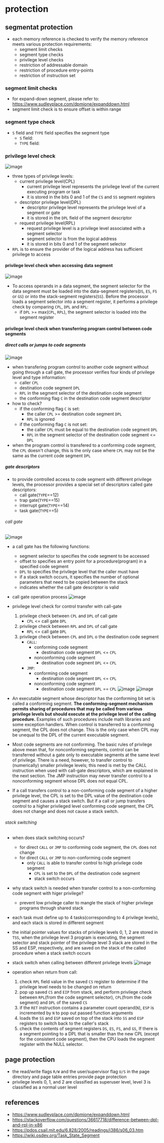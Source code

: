 # protection


## segmentat protection
* each memory reference is checked to verify the memory reference meets various protection requirements:
    * segment limit checks
    * segment type checks
    * privilege level checks
    * restriction of addressable domain
    * restriction of procedure entry-points
    * restriction of instruction set


### segment limit checks
* for expand-down segment, please refer to: https://www.sudleyplace.com/dpmione/expanddown.html
* segment limit check is to ensure offset is within range

### segment type check
* `S` field and `TYPE` field specifies the segment type
    * `S` field:
    * `TYPE` field:
### privilege level check

![image](https://user-images.githubusercontent.com/35479537/229528582-67590bbf-5376-4d6b-8199-7c0bbdafff7f.png)

* three types of privilege levels:
    * current privilege level(CPL)
        * current privilege level represents the privilege level of the current executing program or task
        * it is stored in the bits 0 and 1 of the `CS` and `SS` segment registers
    * descriptor privilege level(DPL)
        * descriptor privilege level represents the privilege level of a segment or gate
        * it is stored in the `DPL` field of the segment descriptor
    * request privilege level(RPL)
        * request privilege level is a privilege level associated with a segment selector
        * segment selector is from the logical address
        * it is stored in bits 0 and 1 of the segment selector
* `RPL` is to ensure the provider of the logical address has sufficient privilege to access

#### privilege level check when accessing data segment
![image](https://user-images.githubusercontent.com/35479537/230382422-2b8b3ff5-43c0-4988-a58d-650078eb7b65.png)
* To access operands in a data segment, the segment selector for the data segment must be loaded into the data-segment registers(`DS`, `ES`, `FS` or `GS`) or into the stack-segment registers(`SS`). Before the processor loads a segment selector into a segment register, it performs a privilege check by comparing `CPL`, `DPL` and `RPL`:
    * if `DPL` >= max(`CPL`, `RPL`), the segment selector is loaded into the segment register

#### privilege level check when transferring program control between code segments

##### direct calls or jumps to code segments
![image](https://user-images.githubusercontent.com/35479537/230393170-c2b70197-5940-4a5a-b8ad-688a5df15083.png)
* when transfering program control to another code segment without going through a call gate, the processor verifies four kinds of privilege level and type information:
    * caller `CPL`
    * destination code segment `DPL`
    * `RPL` in the segment selector of the destination code segment
    * the conforming flag `C` in the destination code segment descriptor
* how to check?
    * if the conforming flag `C` is set:
        * the caller `CPL` >= destination code segment `DPL`
        * `RPL` is ignored
    * if the conforming flag `C` is not set:
        * the caller `CPL` must be equal to the destination code segment `DPL`
        * `RPL` in the segment selector of the destination code segment <= `DPL`
* when the program control is transfered to a conforming code segment, the `CPL` doesn't change, this is the only case where `CPL` may not be the same as the current code segment `DPL`

##### gate descriptors
* to provide controlled access to code segment with different privilege levels, the processor provides a special set of descriptors called gate descriptors:
    * call gate(`TYPE`==12)
    * trap gate(`TYPE`==15)
    * interrupt gate(`TYPE`==14)
    * task gate(`TYPE`==5)

###### call gate
![image](https://user-images.githubusercontent.com/35479537/230399719-b2386872-f19e-40e2-8caa-89ca24342179.png)

* a call gate has the following functions:
    * segment selector to specifies the code segment to be accessed
    * offset to specifies an entry point for a procedure(program) in a specified code segment
    * `DPL` to specifies the privilege level that the caller must have
    * if a stack switch occurs, it specifies the number of optional parameters that need to be copied between the stack
    * indicates whether the call gate descriptor is valid

* call gate operation process
![image](https://user-images.githubusercontent.com/35479537/230750706-e8308064-0186-4a16-a1ba-af472d88668f.png)

* privilege level check for control transfer with call-gate
    1. privilege check between `CPL` and `DPL` of call gate
        * `CPL` <= call gate `DPL`
    2. privilege check between `RPL` and `DPL` of call gate
        * `RPL` <= call gate `DPL`
    3. privilege check between `CPL` and `DPL` o the destination code segment
        * `CALL`:
            * conforming code segment
                * destination code segment `DPL` <= `CPL`
            * nonconforming code segment
                * destination code segment `DPL` <= `CPL`
        * `JMP`:
            * conforming code segment
                * destination code segment `DPL` <= `CPL`
            * nonconforming code segment
                * destination code segment `DPL` == `CPL`
![image](https://user-images.githubusercontent.com/35479537/230750933-aa0f8973-dec3-40b2-b4bc-7c4672cb1668.png)
![image](https://user-images.githubusercontent.com/35479537/230750938-39cab9ea-a397-4420-a2ff-aa7ff2c1b351.png)

* An executable segment whose descriptor has the conforming bit set is called a conforming segment. **The conforming-segment mechanism permits sharing of procedures that may be called from various privilege levels but should execute at the privilege level of the calling procedure.** Examples of such procedures include math libraries and some exception handlers. When control is transferred to a conforming segment, the CPL does not change. This is the only case when CPL may be unequal to the DPL of the current executable segment.
* Most code segments are not conforming. The basic rules of privilege above mean that, for nonconforming segments, control can be transferred without a gate only to executable segments at the same level of privilege. There is a need, however, to transfer control to (numerically) smaller privilege levels; this need is met by the CALL instruction when used with call-gate descriptors, which are explained in the next section. The JMP instruction may never transfer control to a nonconforming segment whose DPL does not equal CPL.
* If a call transfers control to a non-conforming code segment of a higher privilege level, the CPL is set to the DPL value of the destination code segment and causes a stack switch. But if a call or jump transfers control to a higher privileged level conforming code segment, the CPL does not change and does not cause a stack switch.


###### stack switching
* when does stack switching occurs?
    * for direct `CALL` or `JMP` to conforming code segment, the `CPL` does not change
    * for direct `CALL` or `JMP` to non-conforming code segment
        * only `CALL` is able to transfer control to high privilege code segment
            * `CPL` is set to the `DPL` of the destination code segment
            * stack switch occurs

* why stack switch is needed when transfer control to a non-conforming code segment with higer privilege?
    * prevent low privilege caller to mangle the stack of higher privilege programs through shared stack
* each task must define up to 4 tasks(corresponding to 4 privilege levels), and each stack is stored in different segment
* the initial pointer values for stacks of privilege levels 0, 1, 2 are stored in `TSS`, when the privilege level 3 program is executing, the segment selector and stack pointer of the privilege level 3 stack are stored in the SS and ESP, respectively, and are saved on the stack of the called procedure when a stack 
switch occurs

* stack switch when calling between different privilege levels
![image](https://user-images.githubusercontent.com/35479537/230751830-24c1c244-5f57-463a-af02-da2d4bb279ce.png)

* operation when return from call:
    1. check `RPL` field value in the saved `CS` register to determine if the privilege level needs to be changed on return
    2. pop up saved `CS` and `EIP` from stack, and perform privilege check between `RPL`(from the code segment selector), `CPL`(from the code segment) and `DPL` of the saved `CS`
    3. if the `RET` instruction contains a parameter count operand(`N`), `ESP` is incremented by `N` to pop out passed function arguments
    4. loads the `SS` and `ESP` saved on top of the stack into `SS` and `ESP` registers to switch back to the caller's stack
    5. check the contents of segment registers `DS`, `ES`, `FS`, and `GS`, If there is a segment pointing to a DPL that is smaller than the new CPL (except for the consistent code segment), then the CPU loads the segment register with the NULL selector.

## page protection
* the read/write flags `R/W` and the user/supervisor flag `U/S` in the page directory and page table entries provide page protection
* privilege levels 0, 1, and 2 are classified as superuser level, level 3 is classified as a normal user level


## references
* https://www.sudleyplace.com/dpmione/expanddown.html
* https://stackoverflow.com/questions/36617718/difference-between-dpl-and-rpl-in-x86
* https://pdos.csail.mit.edu/6.828/2005/readings/i386/s06_03.htm
* https://wiki.osdev.org/Task_State_Segment
